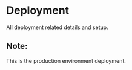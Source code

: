 # Deployment
All deployment related details and setup.
## Note:
This is the production environment deployment.